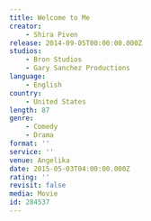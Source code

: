 ```yaml
---
title: Welcome to Me
creator:
    - Shira Piven
release: 2014-09-05T00:00:00.000Z
studios:
    - Bron Studios
    - Gary Sanchez Productions
language:
    - English
country:
    - United States
length: 87
genre:
    - Comedy
    - Drama
format: ''
service: ''
venue: Angelika
date: 2015-05-03T04:00:00.000Z
rating: ''
revisit: false
media: Movie
id: 284537
---
```



